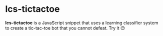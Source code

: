# lcs-tictactoe

**lcs-tictactoe** is a JavaScript snippet that uses a learning classifier system to create a tic-tac-toe bot that you cannot defeat. Try it 😉
